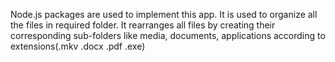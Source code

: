 Node.js packages are used to implement this app. It is used to organize all the files in required folder. It rearranges all files by creating their corresponding sub-folders like media, documents, applications according to extensions(.mkv .docx .pdf .exe)
